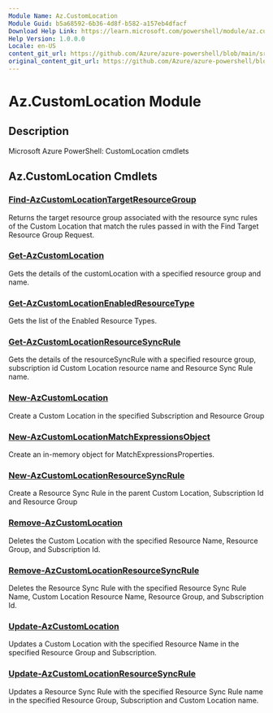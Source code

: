 ```yaml
---
Module Name: Az.CustomLocation
Module Guid: b5a68592-6b36-4d8f-b582-a157eb4dfacf
Download Help Link: https://learn.microsoft.com/powershell/module/az.customlocation
Help Version: 1.0.0.0
Locale: en-US
content_git_url: https://github.com/Azure/azure-powershell/blob/main/src/CustomLocation/CustomLocation/help/Az.CustomLocation.md
original_content_git_url: https://github.com/Azure/azure-powershell/blob/main/src/CustomLocation/CustomLocation/help/Az.CustomLocation.md
---
```


# Az.CustomLocation Module
## Description
Microsoft Azure PowerShell: CustomLocation cmdlets

## Az.CustomLocation Cmdlets
### [Find-AzCustomLocationTargetResourceGroup](Find-AzCustomLocationTargetResourceGroup.md)
Returns the target resource group associated with the resource sync rules of the Custom Location that match the rules passed in with the Find Target Resource Group Request.

### [Get-AzCustomLocation](Get-AzCustomLocation.md)
Gets the details of the customLocation with a specified resource group and name.

### [Get-AzCustomLocationEnabledResourceType](Get-AzCustomLocationEnabledResourceType.md)
Gets the list of the Enabled Resource Types.

### [Get-AzCustomLocationResourceSyncRule](Get-AzCustomLocationResourceSyncRule.md)
Gets the details of the resourceSyncRule with a specified resource group, subscription id Custom Location resource name and Resource Sync Rule name.

### [New-AzCustomLocation](New-AzCustomLocation.md)
Create a Custom Location in the specified Subscription and Resource Group

### [New-AzCustomLocationMatchExpressionsObject](New-AzCustomLocationMatchExpressionsObject.md)
Create an in-memory object for MatchExpressionsProperties.

### [New-AzCustomLocationResourceSyncRule](New-AzCustomLocationResourceSyncRule.md)
Create a Resource Sync Rule in the parent Custom Location, Subscription Id and Resource Group

### [Remove-AzCustomLocation](Remove-AzCustomLocation.md)
Deletes the Custom Location with the specified Resource Name, Resource Group, and Subscription Id.

### [Remove-AzCustomLocationResourceSyncRule](Remove-AzCustomLocationResourceSyncRule.md)
Deletes the Resource Sync Rule with the specified Resource Sync Rule Name, Custom Location Resource Name, Resource Group, and Subscription Id.

### [Update-AzCustomLocation](Update-AzCustomLocation.md)
Updates a Custom Location with the specified Resource Name in the specified Resource Group and Subscription.

### [Update-AzCustomLocationResourceSyncRule](Update-AzCustomLocationResourceSyncRule.md)
Updates a Resource Sync Rule with the specified Resource Sync Rule name in the specified Resource Group, Subscription and Custom Location name.

